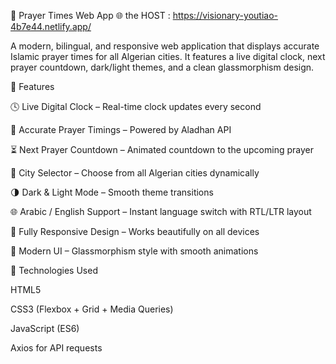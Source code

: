🕌 Prayer Times Web App
🌐 the HOST : https://visionary-youtiao-4b7e44.netlify.app/

A modern, bilingual, and responsive web application that displays accurate Islamic prayer times for all Algerian cities.
It features a live digital clock, next prayer countdown, dark/light themes, and a clean glassmorphism design.

🌟 Features

🕓 Live Digital Clock – Real-time clock updates every second

🕌 Accurate Prayer Timings – Powered by Aladhan API

⏳ Next Prayer Countdown – Animated countdown to the upcoming prayer

🌆 City Selector – Choose from all Algerian cities dynamically

🌗 Dark & Light Mode – Smooth theme transitions

🌐 Arabic / English Support – Instant language switch with RTL/LTR layout

📱 Fully Responsive Design – Works beautifully on all devices

💎 Modern UI – Glassmorphism style with smooth animations

🧰 Technologies Used

HTML5

CSS3 (Flexbox + Grid + Media Queries)

JavaScript (ES6)

Axios for API requests
